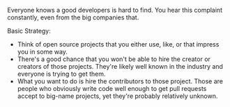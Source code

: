 <!--
{
  "layout": "article",
  "title": "How to Find Qualified Developers",
  "date": "2014-01-14T18:15:37-08:00",
  "draft": true
}
-->

Everyone knows a good developers is hard to find. You hear this complaint constantly, even from the big companies that.


Basic Strategy:

* Think of open source projects that you either use, like, or that impress you in some way.
* There's a good chance that you won't be able to hire the creator or creators of those projects. They're likely well known in the industry and everyone is trying to get them.
* What you want to do is hire the contributors to those project. Those are people who obviously write code well enough to get pull requests accept to big-name projects, yet they're probably relatively unknown.
